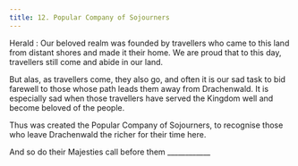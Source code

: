```yaml
---
title: 12. Popular Company of Sojourners
---
```


Herald
: Our beloved realm was founded by travellers who came to this land from distant shores and made it their home. We are proud that to this day, travellers still come and abide in our land.

But alas, as travellers come, they also go, and often it is our sad task to bid farewell to those whose path leads them away from Drachenwald. It is especially sad when those travellers have served the Kingdom well and become beloved of the people.

Thus was created the Popular Company of Sojourners, to recognise those who leave Drachenwald the richer for their time here.

And so do their Majesties call before them ____________
